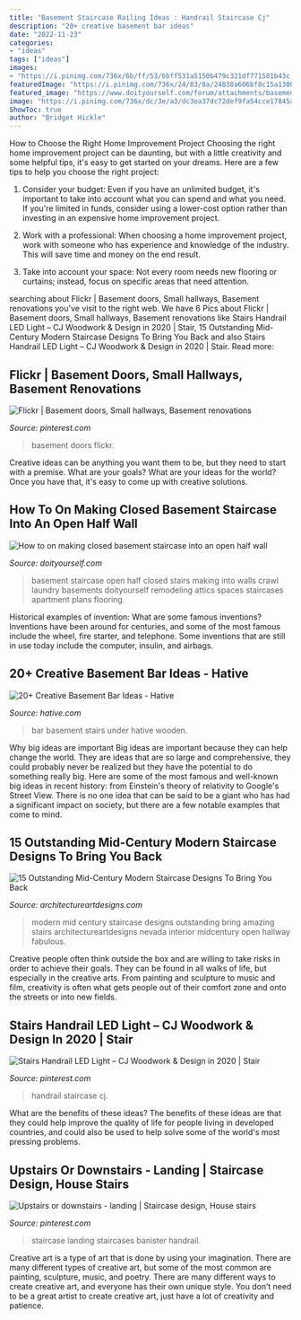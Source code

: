 ```yaml
---
title: "Basement Staircase Railing Ideas : Handrail Staircase Cj"
description: "20+ creative basement bar ideas"
date: "2022-11-23"
categories:
- "ideas"
tags: ["ideas"]
images:
- "https://i.pinimg.com/736x/6b/ff/53/6bff531a5150b479c321df771581b43c.jpg"
featuredImage: "https://i.pinimg.com/736x/24/83/8a/24838a606bf8c15a13002cd3092910f5--basement-doors-basement-ideas.jpg"
featured_image: "https://www.doityourself.com/forum/attachments/basements-attics-crawl-spaces/61073d1451942474-how-making-closed-basement-staircase-into-open-half-wall-basement-staircase-6.jpg"
image: "https://i.pinimg.com/736x/dc/3e/a3/dc3ea37dc72def9fa54cce17845a4aa0--landing-hunters.jpg"
ShowToc: true
author: "Bridget Hickle"
---
```



How to Choose the Right Home Improvement Project
Choosing the right home improvement project can be daunting, but with a little creativity and some helpful tips, it's easy to get started on your dreams. Here are a few tips to help you choose the right project:
1. Consider your budget: Even if you have an unlimited budget, it's important to take into account what you can spend and what you need. If you're limited in funds, consider using a lower-cost option rather than investing in an expensive home improvement project.

2. Work with a professional: When choosing a home improvement project, work with someone who has experience and knowledge of the industry. This will save time and money on the end result.

3. Take into account your space: Not every room needs new flooring or curtains; instead, focus on specific areas that need attention.

	

		
searching about Flickr | Basement doors, Small hallways, Basement renovations you've visit to the right web. We have 6 Pics about Flickr | Basement doors, Small hallways, Basement renovations like Stairs Handrail LED Light – CJ Woodwork &amp; Design in 2020 | Stair, 15 Outstanding Mid-Century Modern Staircase Designs To Bring You Back and also Stairs Handrail LED Light – CJ Woodwork &amp; Design in 2020 | Stair. Read more:
		
    
## Flickr | Basement Doors, Small Hallways, Basement Renovations

<img loading=lazy src="https://i.pinimg.com/736x/24/83/8a/24838a606bf8c15a13002cd3092910f5--basement-doors-basement-ideas.jpg" onerror="this.onerror=null;this.src='https://tse2.mm.bing.net/th?id=OIP.qGd50hsYPG_mGjo2a85HpQHaKA&amp;pid=15.1';" alt="Flickr | Basement doors, Small hallways, Basement renovations">

_Source: pinterest.com_

>basement doors flickr. 

	

Creative ideas can be anything you want them to be, but they need to start with a premise. What are your goals? What are your ideas for the world? Once you have that, it's easy to come up with creative solutions.

    
## How To On Making Closed Basement Staircase Into An Open Half Wall

<img loading=lazy src="https://www.doityourself.com/forum/attachments/basements-attics-crawl-spaces/61073d1451942474-how-making-closed-basement-staircase-into-open-half-wall-basement-staircase-6.jpg" onerror="this.onerror=null;this.src='https://tse4.mm.bing.net/th?id=OIP.zcqFwDb9CitHcaP3SPzPnAHaJ4&amp;pid=15.1';" alt="How to on making closed basement staircase into an open half wall">

_Source: doityourself.com_

>basement staircase open half closed stairs making into walls crawl laundry basements doityourself remodeling attics spaces staircases apartment plans flooring. 

	

Historical examples of invention: What are some famous inventions?
Inventions have been around for centuries, and some of the most famous include the wheel, fire starter, and telephone. Some inventions that are still in use today include the computer, insulin, and airbags.

    
## 20+ Creative Basement Bar Ideas - Hative

<img loading=lazy src="https://hative.com/wp-content/uploads/2014/05/basement-bar-ideas/20-wooden-bar-under-stairs.jpg" onerror="this.onerror=null;this.src='https://tse3.mm.bing.net/th?id=OIP.RjDDXUzF_YOtqZn-EbjR0QHaLI&amp;pid=15.1';" alt="20+ Creative Basement Bar Ideas - Hative">

_Source: hative.com_

>bar basement stairs under hative wooden. 

	

Why big ideas are important
Big ideas are important because they can help change the world. They are ideas that are so large and comprehensive, they could probably never be realized but they have the potential to do something really big. Here are some of the most famous and well-known big ideas in recent history: from Einstein's theory of relativity to Google's Street View. There is no one idea that can be said to be a giant who has had a significant impact on society, but there are a few notable examples that come to mind.

    
## 15 Outstanding Mid-Century Modern Staircase Designs To Bring You Back

<img loading=lazy src="https://www.architectureartdesigns.com/wp-content/uploads/2015/03/15-Outstanding-Mid-Century-Modern-Staircase-Designs-To-Bring-You-Back-In-Time-6-630x945.jpg" onerror="this.onerror=null;this.src='https://tse1.mm.bing.net/th?id=OIP.reG0V4ITvS2Rx1sJ3jqvgAHaLH&amp;pid=15.1';" alt="15 Outstanding Mid-Century Modern Staircase Designs To Bring You Back">

_Source: architectureartdesigns.com_

>modern mid century staircase designs outstanding bring amazing stairs architectureartdesigns nevada interior midcentury open hallway fabulous. 

	

Creative people often think outside the box and are willing to take risks in order to achieve their goals. They can be found in all walks of life, but especially in the creative arts. From painting and sculpture to music and film, creativity is often what gets people out of their comfort zone and onto the streets or into new fields.

    
## Stairs Handrail LED Light – CJ Woodwork &amp; Design In 2020 | Stair

<img loading=lazy src="https://i.pinimg.com/736x/6b/ff/53/6bff531a5150b479c321df771581b43c.jpg" onerror="this.onerror=null;this.src='https://tse1.mm.bing.net/th?id=OIP.JONaJxEUk5aFWPdnWDjKjQHaJ3&amp;pid=15.1';" alt="Stairs Handrail LED Light – CJ Woodwork &amp; Design in 2020 | Stair">

_Source: pinterest.com_

>handrail staircase cj. 

	

What are the benefits of these ideas?
The benefits of these ideas are that they could help improve the quality of life for people living in developed countries, and could also be used to help solve some of the world's most pressing problems.

    
## Upstairs Or Downstairs - Landing | Staircase Design, House Stairs

<img loading=lazy src="https://i.pinimg.com/736x/dc/3e/a3/dc3ea37dc72def9fa54cce17845a4aa0--landing-hunters.jpg" onerror="this.onerror=null;this.src='https://tse2.mm.bing.net/th?id=OIP.gv6Ds85rRy4rsNdj0CfiGQHaLH&amp;pid=15.1';" alt="Upstairs or downstairs - landing | Staircase design, House stairs">

_Source: pinterest.com_

>staircase landing staircases banister handrail. 

	

Creative art is a type of art that is done by using your imagination. There are many different types of creative art, but some of the most common are painting, sculpture, music, and poetry. There are many different ways to create creative art, and everyone has their own unique style. You don’t need to be a great artist to create creative art, just have a lot of creativity and patience.

